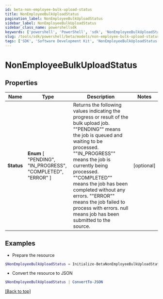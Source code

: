 ```yaml
---
id: beta-non-employee-bulk-upload-status
title: NonEmployeeBulkUploadStatus
pagination_label: NonEmployeeBulkUploadStatus
sidebar_label: NonEmployeeBulkUploadStatus
sidebar_class_name: powershellsdk
keywords: ['powershell', 'PowerShell', 'sdk', 'NonEmployeeBulkUploadStatus', 'BetaNonEmployeeBulkUploadStatus'] 
slug: /tools/sdk/powershell/beta/models/non-employee-bulk-upload-status
tags: ['SDK', 'Software Development Kit', 'NonEmployeeBulkUploadStatus', 'BetaNonEmployeeBulkUploadStatus']
---
```



# NonEmployeeBulkUploadStatus

## Properties

Name | Type | Description | Notes
------------ | ------------- | ------------- | -------------
**Status** |  **Enum** [  "PENDING",    "IN_PROGRESS",    "COMPLETED",    "ERROR" ] | Returns the following values indicating the progress or result of the bulk upload job. ""PENDING"" means the job is queued and waiting to be processed. ""IN_PROGRESS"" means the job is currently being processed. ""COMPLETED"" means the job has been completed without any errors. ""ERROR"" means the job failed to process with errors. null means job has been submitted to the source.  | [optional] 

## Examples

- Prepare the resource
```powershell
$NonEmployeeBulkUploadStatus = Initialize-BetaNonEmployeeBulkUploadStatus  -Status PENDING
```

- Convert the resource to JSON
```powershell
$NonEmployeeBulkUploadStatus | ConvertTo-JSON
```


[[Back to top]](#) 

